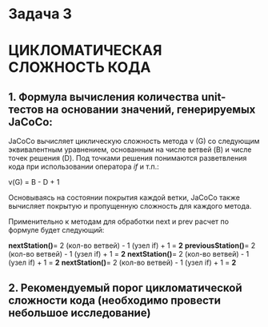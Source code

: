 # Задача 3 
# ЦИКЛОМАТИЧЕСКАЯ СЛОЖНОСТЬ КОДА
## 1. Формула вычисления количества unit-тестов на основании значений, генерируемых JaCoCo:

JaCoCo вычисляет циклическую сложность метода v (G) со следующим эквивалентным уравнением, основанным на числе ветвей (B) и числе точек решения (D). Под точками решения понимаются разветвления кода при использовании оператора *if* и т.п.:

v(G) = B - D + 1
 
Основываясь на состоянии покрытия каждой ветки, JaCoCo также вычисляет покрытую и пропущенную сложность для каждого метода. 

Применительно к методам для обработки next и prev  расчет по формуле будет следующий:

**nextStation()**= 2 (кол-во ветвей) - 1 (узел if) + 1 = **2**
**previousStation()**= 2 (кол-во ветвей) - 1 (узел if) + 1 = **2**
**nextStation()**= 2 (кол-во ветвей) - 1 (узел if) + 1 = **2**
**nextStation()**= 2 (кол-во ветвей) - 1 (узел if) + 1 = **2**

## 2. Рекомендуемый порог цикломатической сложности кода (необходимо провести небольшое исследование)
